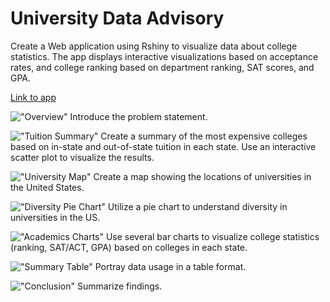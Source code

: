 # University Data Advisory
Create a Web application using Rshiny to visualize data about college statistics. The app displays interactive visualizations based on acceptance rates, and college ranking based on department ranking, SAT scores, and GPA.

[Link to app](https://amaswa.shinyapps.io/final-project-amaswauw/)

!["Overview"](images/page1.png)
Introduce the problem statement.

!["Tuition Summary"](images/page2.png)
Create a summary of the most expensive colleges based on in-state and out-of-state tuition in each state. Use an interactive scatter plot to visualize the results.

!["University Map"](images/page3.png)
Create a map showing the locations of universities in the United States.

!["Diversity Pie Chart"](images/page4.png)
Utilize a pie chart to understand diversity in universities in the US.

!["Academics Charts"](images/page5.png)
Use several bar charts to visualize college statistics (ranking, SAT/ACT, GPA) based on colleges in each state.

!["Summary Table"](images/page6.png)
Portray data usage in a table format.

!["Conclusion"](images/page7.png)
Summarize findings.

